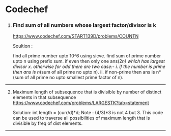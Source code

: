 # Codechef

1. ### Find sum of all numbers whose largest factor/divisor is k
   https://www.codechef.com/START139D/problems/COUNTN

   Soultion :
   
   find all prime number upto 10^6 using sieve.
   find sum of prime number upto n using prefix sum.
   if even then only one ans(2*n) which has largest divisor x.
   otherwise for odd there are two case:-
   i. if the number is prime then ans is n*(sum of all prime no upto n).
   ii. if non-prime then ans is n*(sum of all prime no upto smallest prime factor of n).
---
2. Maximum length of subsequence that is divisible by number of distinct elements in that subsequence
   https://www.codechef.com/problems/LARGESTK?tab=statement

   Solution:
   int length = (curr/d)*d;
   Note : (4/3)*3 is not 4 but 3. This code can be used to traverse all possibilities of maximum length that is divisible by freq of dist elements.
---

